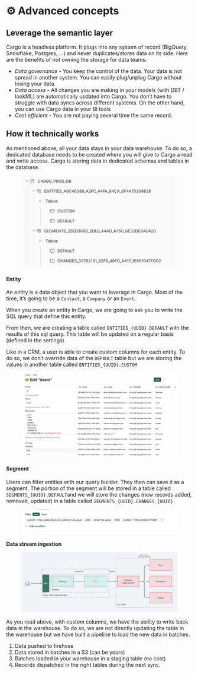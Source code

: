 # ⚙ Advanced concepts

## Leverage the semantic layer

Cargo is a headless platform. It plugs into any system of record (BigQuery, Snowflake, Postgres, …) and never duplicates/stores data on its side. Here are the benefits of not owning the storage for data teams:

* _Data governance_ - You keep the control of the data. Your data is not spread in another system. You can easily plug/unplug Cargo without losing your data.
* _Data access_ - All changes you are making in your models (with DBT / lookML) are automatically updated into Cargo. You don’t have to struggle with data syncs across different systems. On the other hand, you can use Cargo data in your BI tools
* _Cost efficient_ - You are not paying several time the same record.



## How it technically works

As mentioned above, all your data stays in your data warehouse. To do so, a dedicated database needs to be created where you will give to Cargo a read and write access. Cargo is storing data in dedicated schemas and tables in the database.

<figure><img src="../.gitbook/assets/Screenshot 2023-04-11 at 12.44.01 PM (1).png" alt="" width="563"><figcaption></figcaption></figure>

#### **Entity**

An entity is a data object that you want to leverage in Cargo. Most of the time, it’s going to be a `Contact`, a `Company` or an `Event`.

When you create an entity in Cargo, we are going to ask you to write the SQL query that define this entity.

From then, we are creating a table called `ENTITIES_{UUID}.DEFAULT` with the results of this sql query. This table will be updated on a regular basis (defined in the settings)

Like in a CRM, a user is able to create custom columns for each entity. To do so, we don’t override data of the `DEFAULT` table but we are storing the values in another table called `ENTITIES_{UUID}.CUSTOM`

<figure><img src="../.gitbook/assets/Screenshot 2023-04-11 at 12.39.51 PM.png" alt="" width="563"><figcaption></figcaption></figure>

#### **Segment**

Users can filter entities with our query builder. They then can save it as a segment. The portion of the segment will be stored in a table called `SEGMENTS_{UUID}.DEFAULT`and we will store the changes (new records added, removed, updated) in a table called `SEGMENTS_{UUID}.CHANGES_{UUID}`

<figure><img src="../.gitbook/assets/Screenshot 2023-03-22 at 19.50.57.png" alt="" width="563"><figcaption></figcaption></figure>

**Data stream ingestion**

<figure><img src="../.gitbook/assets/Screenshot 2023-04-11 at 12.29.47 PM.png" alt="" width="563"><figcaption></figcaption></figure>

As you read above, with custom columns, we have the ability to write back data in the warehouse. To do so, we are not directly updating the table in the warehouse but we have built a pipeline to load the new data in batches.

1. Data pushed to firehose
2. Data stored in batches in a S3 (can be yours)
3. Batches loaded in your warehouse in a staging table (no cost)
4. Records dispatched in the right tables during the next sync.

